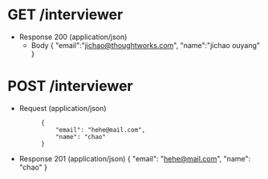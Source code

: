 # GET /interviewer
+ Response 200 (application/json)
    + Body
          {
              "email":"jichao@thoughtworks.com",
              "name":"jichao ouyang"
          }

# POST /interviewer
+ Request (application/json)

            {
                "email": "hehe@mail.com",
                "name": "chao"
            }
+ Response 201 (application/json)
            {
                "email": "hehe@mail.com",
                "name": "chao"
            }

